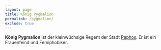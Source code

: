 ```yaml
---
layout: page
title: König Pygmalion
permalink: /pygmalion/
exclude: true
---
```


**König Pygmalion** ist der kleinwüchsige Regent der Stadt [Paphos](/paphos/). Er ist ein Frauenfeind und Femiphobiker.
